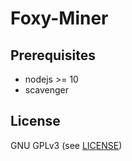 Foxy-Miner
======

## Prerequisites

- nodejs >= 10
- scavenger

## License

GNU GPLv3 (see [LICENSE](https://github.com/felixbrucker/foxy-miner/blob/master/LICENSE))
